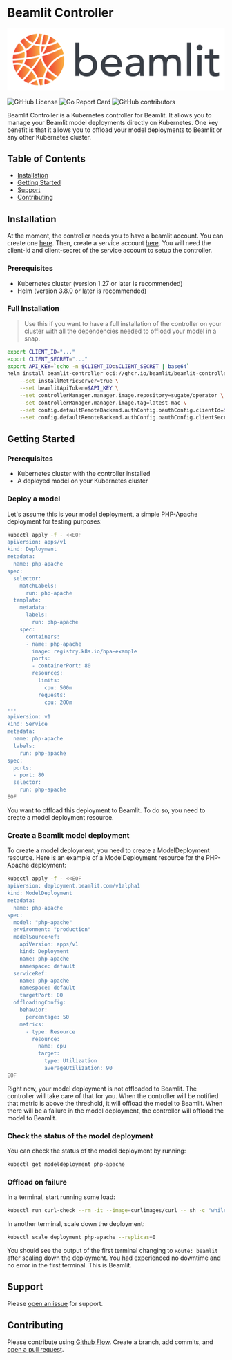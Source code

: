 # Beamlit Controller

<p align="center">
  <img src="./assets/beamlit-logo.png" alt="Beamlit Controller"/>
</p>

![GitHub License](https://img.shields.io/github/license/beamlit/beamlit-controller)
![Go Report Card](https://goreportcard.com/badge/github.com/beamlit/beamlit-controller)
![GitHub contributors](https://img.shields.io/github/contributors/beamlit/beamlit-controller)

Beamlit Controller is a Kubernetes controller for Beamlit. It allows you to manage your Beamlit model deployments directly on Kubernetes.
One key benefit is that it allows you to offload your model deployments to Beamlit or any other Kubernetes cluster.

## Table of Contents

- [Installation](#installation)
- [Getting Started](#getting-started)
- [Support](#support)
- [Contributing](#contributing)

## Installation

At the moment, the controller needs you to have a beamlit account. You can create one [here](https://beamlit.com/). Then,
create a service account [here](https://app.beamlit.dev/mjoffre/workspace/settings/service-accounts).
You will need the client-id and client-secret of the service account to setup the controller.

### Prerequisites

- Kubernetes cluster (version 1.27 or later is recommended)
- Helm (version 3.8.0 or later is recommended)

### Full Installation

> Use this if you want to have a full installation of the controller on your cluster with all the dependencies needed to offload your model in a snap.

```sh
export CLIENT_ID="..."
export CLIENT_SECRET="..."
export API_KEY=`echo -n $CLIENT_ID:$CLIENT_SECRET | base64`
helm install beamlit-controller oci://ghcr.io/beamlit/beamlit-controller-chart \
    --set installMetricServer=true \
    --set beamlitApiToken=$API_KEY \
    --set controllerManager.manager.image.repository=sugate/operator \
    --set controllerManager.manager.image.tag=latest-mac \
    --set config.defaultRemoteBackend.authConfig.oauthConfig.clientId=$CLIENT_ID \
    --set config.defaultRemoteBackend.authConfig.oauthConfig.clientSecret=$CLIENT_SECRET
```

## Getting Started

### Prerequisites

- Kubernetes cluster with the controller installed
- A deployed model on your Kubernetes cluster

### Deploy a model

Let's assume this is your model deployment, a simple PHP-Apache deployment for testing purposes:
```bash
kubectl apply -f - <<EOF
apiVersion: apps/v1
kind: Deployment
metadata:
  name: php-apache
spec:
  selector:
    matchLabels:
      run: php-apache
  template:
    metadata:
      labels:
        run: php-apache
    spec:
      containers:
      - name: php-apache
        image: registry.k8s.io/hpa-example
        ports:
        - containerPort: 80
        resources:
          limits:
            cpu: 500m
          requests:
            cpu: 200m
---
apiVersion: v1
kind: Service
metadata:
  name: php-apache
  labels:
    run: php-apache
spec:
  ports:
  - port: 80
  selector:
    run: php-apache
EOF
```
You want to offload this deployment to Beamlit. To do so, you need to create a model deployment resource.

### Create a Beamlit model deployment

To create a model deployment, you need to create a ModelDeployment resource. Here is an example of a ModelDeployment resource for the PHP-Apache deployment:
```bash
kubectl apply -f - <<EOF
apiVersion: deployment.beamlit.com/v1alpha1
kind: ModelDeployment
metadata:
  name: php-apache
spec:
  model: "php-apache"
  environment: "production"
  modelSourceRef:
    apiVersion: apps/v1
    kind: Deployment
    name: php-apache
    namespace: default
  serviceRef:
    name: php-apache
    namespace: default
    targetPort: 80
  offloadingConfig:
    behavior:
      percentage: 50
    metrics:
      - type: Resource
        resource:
          name: cpu
          target:
            type: Utilization
            averageUtilization: 90
EOF
```
Right now, your model deployment is not offloaded to Beamlit. The controller will take care of that for you.
When the controller will be notified that metric is above the threshold, it will offload the model to Beamlit.
When there will be a failure in the model deployment, the controller will offload the model to Beamlit.

### Check the status of the model deployment

You can check the status of the model deployment by running:
```bash
kubectl get modeldeployment php-apache
```

### Offload on failure

In a terminal, start running some load:
```bash
kubectl run curl-check --rm -it --image=curlimages/curl -- sh -c "while true; do response=\$(curl -D - http://php-apache); echo \"\$response\"; echo \$response | grep -q 'Cf-Ray' && echo 'Route: beamlit' || echo 'Route: local'; sleep 0.1; done"
```

In another terminal, scale down the deployment:
```bash
kubectl scale deployment php-apache --replicas=0
```
You should see the output of the first terminal changing to `Route: beamlit` after scaling down the deployment.
You had experienced no downtime and no error in the first terminal. This is Beamlit.

## Support

Please [open an issue](https://github.com/beamlit/controller/issues/new) for support.

## Contributing

Please contribute using [Github Flow](https://guides.github.com/introduction/flow/). Create a branch, add commits, and [open a pull request](https://github.com/beamlit/controller/compare/).
